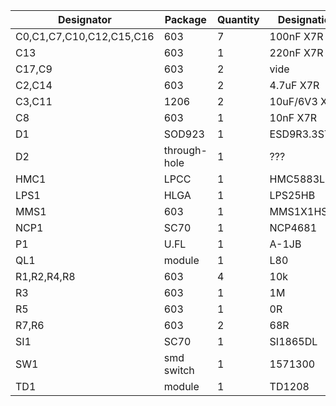 | Designator               | Package      | Quantity | Designation  |
| ------------------------ | ------------ | -------- | ------------ |
| C0,C1,C7,C10,C12,C15,C16 | 603          | 7        | 100nF X7R    |
| C13                      | 603          | 1        | 220nF X7R    |
| C17,C9                   | 603          | 2        | vide         |
| C2,C14                   | 603          | 2        | 4.7uF X7R    |
| C3,C11                   | 1206         | 2        | 10uF/6V3 X7R |
| C8                       | 603          | 1        | 10nF X7R     |
| D1                       | SOD923       | 1        | ESD9R3.3ST5G |
| D2                       | through-hole | 1        | ???          |
| HMC1                     | LPCC         | 1        | HMC5883L     |
| LPS1                     | HLGA         | 1        | LPS25HB      |
| MMS1                     | 603          | 1        | MMS1X1HS     |
| NCP1                     | SC70         | 1        | NCP4681      |
| P1                       | U.FL         | 1        | A-1JB        |
| QL1                      | module       | 1        | L80          |
| R1,R2,R4,R8              | 603          | 4        | 10k          |
| R3                       | 603          | 1        | 1M           |
| R5                       | 603          | 1        | 0R           |
| R7,R6                    | 603          | 2        | 68R          |
| SI1                      | SC70         | 1        | SI1865DL     |
| SW1                      | smd switch   | 1        | 1571300      |
| TD1                      | module       | 1        | TD1208       |


